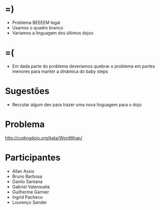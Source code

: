 =)
==

- Problema BEEEEM legal
- Usamos o quadro branco
- Variamos a linguagem dos últimos dojos

=(
==

- Em dada parte do problema deveríamos quebrar o problema em partes menores para manter a dinâmica do baby steps

Sugestões
=========

- Recrutar algum dev para trazer uma nova linguagem para o dojo

Problema
========

http://codingdojo.org/kata/WordWrap/

Participantes
=============

- Allan Assis
- Bruno Barbosa
- Danilo Santana
- Gabriel Valensuela
- Guilherme Garnier
- Ingrid Pacheco
- Lourenço Sander
